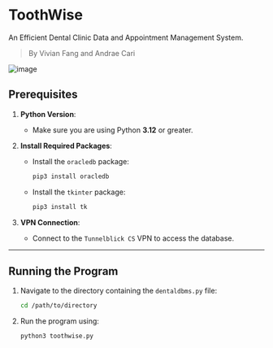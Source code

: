 # ToothWise
An Efficient Dental Clinic Data and Appointment Management System.
> By Vivian Fang and Andrae Cari

![image](https://github.com/user-attachments/assets/e9549bf7-8af1-49ea-a9f1-e52faf97bed8)
## Prerequisites

1. **Python Version**:
   - Make sure you are using Python **3.12** or greater.

2. **Install Required Packages**:
   - Install the `oracledb` package:
     ```bash
     pip3 install oracledb
     ```
   - Install the `tkinter` package:
     ```bash
     pip3 install tk
     ```

3. **VPN Connection**:
   - Connect to the `Tunnelblick CS` VPN to access the database.

---

## Running the Program

1. Navigate to the directory containing the `dentaldbms.py` file:
   ```bash
   cd /path/to/directory
   ```

2. Run the program using:
    ```bash
    python3 toothwise.py
    ```
